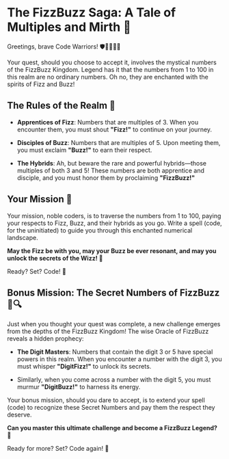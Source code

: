 ﻿# The FizzBuzz Saga: A Tale of Multiples and Mirth 🎉

Greetings, brave Code Warriors! 🛡️👩‍💻👨‍💻

Your quest, should you choose to accept it, involves the mystical numbers of the FizzBuzz Kingdom. Legend has it that the numbers from 1 to 100 in this realm are no ordinary numbers. Oh no, they are enchanted with the spirits of Fizz and Buzz!

## The Rules of the Realm 📜

- **Apprentices of Fizz**: Numbers that are multiples of 3. When you encounter them, you must shout **"Fizz!"** to continue on your journey.
  
- **Disciples of Buzz**: Numbers that are multiples of 5. Upon meeting them, you must exclaim **"Buzz!"** to earn their respect.

- **The Hybrids**: Ah, but beware the rare and powerful hybrids—those multiples of both 3 and 5! These numbers are both apprentice and disciple, and you must honor them by proclaiming **"FizzBuzz!"**

## Your Mission 🚀

Your mission, noble coders, is to traverse the numbers from 1 to 100, paying your respects to Fizz, Buzz, and their hybrids as you go. Write a spell (code, for the uninitiated) to guide you through this enchanted numerical landscape.

**May the Fizz be with you, may your Buzz be ever resonant, and may you unlock the secrets of the Wizz! 🌟**

Ready? Set? Code! 🚀

## Bonus Mission: The Secret Numbers of FizzBuzz 🌟🔍

Just when you thought your quest was complete, a new challenge emerges from the depths of the FizzBuzz Kingdom! The wise Oracle of FizzBuzz reveals a hidden prophecy:

- **The Digit Masters**: Numbers that contain the digit 3 or 5 have special powers in this realm. When you encounter a number with the digit 3, you must whisper **"DigitFizz!"** to unlock its secrets.
  
- Similarly, when you come across a number with the digit 5, you must murmur **"DigitBuzz!"** to harness its energy.

Your bonus mission, should you dare to accept, is to extend your spell (code) to recognize these Secret Numbers and pay them the respect they deserve.

**Can you master this ultimate challenge and become a FizzBuzz Legend? 🌟**

Ready for more? Set? Code again! 🚀
